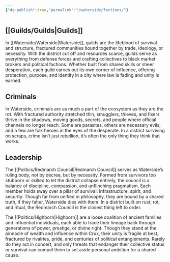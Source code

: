 ```yaml
---
{"dg-publish":true,"permalink":"/waterside/factions/"}
---
```


## [[Guilds/Guilds\|Guilds]]

In [[Waterside/Waterside\|Waterside]], guilds are the lifeblood of survival and structure, fractured communities bound together by trade, ideology, or necessity. With the district cut off and resources scarce, guilds serve as everything from defense forces and crafting collectives to black market brokers and political factions. Whether built from shared skills or sheer desperation, each guild carves out its own corner of influence, offering protection, purpose, and identity in a city where law is fading and unity is earned.

## Criminals

In Waterside, criminals are as much a part of the ecosystem as they are the rot. With fractured authority stretched thin, smugglers, thieves, and fixers thrive in the shadows, moving goods, secrets, and people where official channels no longer reach. Some are parasites, others are necessary evils, and a few are folk heroes in the eyes of the desperate. In a district surviving on scraps, crime isn’t just rebellion, it’s often the only thing they think that works.

## Leadership

The [[Politics/Redmarch Council\|Redmarch Council]] serves as Waterside’s ruling body, not by decree, but by necessity. Formed from survivors too stubborn or skilled to let the district collapse entirely, the council is a balance of discipline, compassion, and unflinching pragmatism. Each member holds sway over a pillar of survival: infrastructure, spirit, and security. Though far from unified in philosophy, they are bound by a shared truth, if they falter, Waterside dies with them. In a district built on rust, rot, and ritual, the Redmarch Council is the closest thing left to order.

The [[Politics/Highborn\|Highborn]] are a loose coalition of ancient families and influential individuals, each able to trace their lineage back through generations of power, prestige, or divine right. Though they stand at the pinnacle of wealth and influence within Crux, their unity is fragile at best, fractured by rivalries, pride, and centuries of political entanglements. Rarely do they act in concert, and only threats that endanger their collective status or survival can compel them to set aside personal ambition for a shared cause.